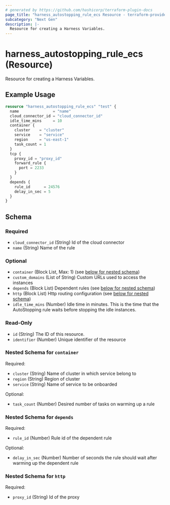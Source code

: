 ```yaml
---
# generated by https://github.com/hashicorp/terraform-plugin-docs
page_title: "harness_autostopping_rule_ecs Resource - terraform-provider-harness"
subcategory: "Next Gen"
description: |-
  Resource for creating a Harness Variables.
---
```


# harness_autostopping_rule_ecs (Resource)

Resource for creating a Harness Variables.

## Example Usage

```terraform
resource "harness_autostopping_rule_ecs" "test" {
  name               = "name"
  cloud_connector_id = "cloud_connector_id"
  idle_time_mins     = 10
  container {
    cluster    = "cluster"
    service    = "service"
    region     = "us-east-1"
    task_count = 1
  }
  tcp {
    proxy_id = "proxy_id"
    forward_rule {
      port = 2233
    }
  }
  depends {
    rule_id      = 24576
    delay_in_sec = 5
  }
}
```

<!-- schema generated by tfplugindocs -->
## Schema

### Required

- `cloud_connector_id` (String) Id of the cloud connector
- `name` (String) Name of the rule

### Optional

- `container` (Block List, Max: 1) (see [below for nested schema](#nestedblock--container))
- `custom_domains` (List of String) Custom URLs used to access the instances
- `depends` (Block List) Dependent rules (see [below for nested schema](#nestedblock--depends))
- `http` (Block List) Http routing configuration (see [below for nested schema](#nestedblock--http))
- `idle_time_mins` (Number) Idle time in minutes. This is the time that the AutoStopping rule waits before stopping the idle instances.

### Read-Only

- `id` (String) The ID of this resource.
- `identifier` (Number) Unique identifier of the resource

<a id="nestedblock--container"></a>
### Nested Schema for `container`

Required:

- `cluster` (String) Name of cluster in which service belong to
- `region` (String) Region of cluster
- `service` (String) Name of service to be onboarded

Optional:

- `task_count` (Number) Desired number of tasks on warming up a rule


<a id="nestedblock--depends"></a>
### Nested Schema for `depends`

Required:

- `rule_id` (Number) Rule id of the dependent rule

Optional:

- `delay_in_sec` (Number) Number of seconds the rule should wait after warming up the dependent rule


<a id="nestedblock--http"></a>
### Nested Schema for `http`

Required:

- `proxy_id` (String) Id of the proxy
